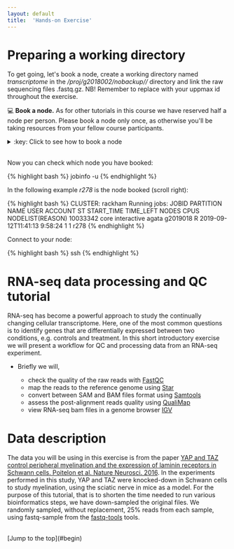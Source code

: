 ```yaml
---
layout: default
title:  'Hands-on Exercise'
---
```



# Preparing a working directory
To get going, let's book a node, create a working directory named _transcriptome_ in the _/proj/g2018002/nobackup/<username>/_ directory and link the raw sequencing files .fastq.gz. NB! Remember to replace <username> with your uppmax id throughout the exercise.

:computer: **Book a node.** As for other tutorials in this course we have reserved half a node per person. 
Please book a node only once, as otherwise you'll be taking resources from your fellow course participants.

<details>
<summary>:key: Click to see how to book a node</summary>
{% highlight bash %}
salloc -A g2019018 -t 03:30:00 -p core -n 10 --no-shell --reservation=g2019018_1
{% endhighlight %} 
</details>  
<br />

Now you can check which node you have booked:

{% highlight bash %}
jobinfo -u <username>
{% endhighlight %} 

In the following example *r278* is the node booked (scroll right):

{% highlight bash %}
CLUSTER: rackham
Running jobs:
   JOBID PARTITION                      NAME     USER        ACCOUNT ST          START_TIME  TIME_LEFT  NODES CPUS NODELIST(REASON)
10033342      core              interactive    agata       g2019018  R 2019-09-12T11:41:13    9:58:24      1    1 r278
{% endhighlight %}


Connect to your node:

{% highlight bash %}
ssh <node>
{% endhighlight %} 

# <a name="begin"></a> RNA-seq data processing and QC tutorial
RNA-seq has become a powerful approach to study the continually changing cellular transcriptome. Here, one of the most common questions is to identify genes that are differentially expressed between two conditions, e.g. controls and treatment. In this short introductory exercise we will present a workflow for QC and processing data from an RNA-seq experiment.

* Briefly we will,

  * check the quality of the raw reads with [FastQC](#fastqc)
  * map the reads to the reference genome using [Star](#star)
  * convert between SAM and BAM files format using [Samtools](#samtools)
  * assess the post-alignment reads quality using [QualiMap](#qualimap)
  * view RNA-seq bam files in a genome browser [IGV](#igv)

# Data description

The data you will be using in this exercise is from the paper [YAP and TAZ control peripheral myelination and the expression of laminin receptors in Schwann cells. Poitelon et al. Nature Neurosci. 2016](http://www.nature.com/neuro/journal/v19/n7/abs/nn.4316.html). In the experiments performed in this study, YAP and TAZ were knocked-down in Schwann cells to study myelination, using the sciatic nerve in mice as a model.
For the purpose of this tutorial, that is to shorten the time needed to run various bioinformatics steps, we have down-sampled the original files. We randomly sampled, without replacement, 25% reads from each sample, using fastq-sample from the [fastq-tools](http://homes.cs.washington.edu/~dcjones/fastq-tools/) tools.


<br />
[Jump to the top](#begin)


